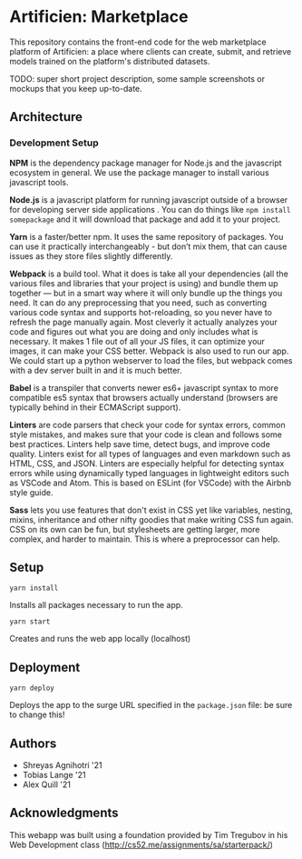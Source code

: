 # Artificien: Marketplace

This repository contains the front-end code for the web marketplace platform of Artificien: a place where clients can create, submit, and retrieve models trained on the platform's distributed datasets.

TODO: super short project description, some sample screenshots or mockups that you keep up-to-date.

## Architecture

### Development Setup

**NPM** is the dependency package manager for Node.js and the javascript ecosystem in general. We use the package manager to install various javascript tools. 

**Node.js** is a javascript platform for running javascript outside of a browser for developing server side applications . You can do things like `npm install somepackage` and it will download that package and add it to your project. 

**Yarn** is a faster/better npm. It uses the same repository of packages. You can use it practically interchangeably - but don’t mix them, that can cause issues as they store files slightly differently.

**Webpack** is a build tool. What it does is take all your dependencies (all the various files and libraries that your project is using) and bundle them up together — but in a smart way where it will only bundle up the things you need. It can do any preprocessing that you need, such as converting various code syntax and supports hot-reloading, so you never have to refresh the page manually again. Most cleverly it actually analyzes your code and figures out what you are doing and only includes what is necessary. It makes 1 file out of all your JS files, it can optimize your images, it can make your CSS better. Webpack is also used to run our app. We could start up a python webserver to load the files, but webpack comes with a dev server built in and it is much better.

**Babel** is a transpiler that converts newer es6+ javascript syntax to more compatible es5 syntax that browsers actually understand (browsers are typically behind in their ECMAScript support).

**Linters** are code parsers that check your code for syntax errors, common style mistakes, and makes sure that your code is clean and follows some best practices. Linters help save time, detect bugs, and improve code quality. Linters exist for all types of languages and even markdown such as HTML, CSS, and JSON. Linters are especially helpful for detecting syntax errors while using dynamically typed languages in lightweight editors such as VSCode and Atom. This is based on ESLint (for VSCode) with the Airbnb style guide.

**Sass** lets you use features that don't exist in CSS yet like variables, nesting, mixins, inheritance and other nifty goodies that make writing CSS fun again. CSS on its own can be fun, but stylesheets are getting larger, more complex, and harder to maintain. This is where a preprocessor can help. 

## Setup

```
yarn install
```

Installs all packages necessary to run the app.

```
yarn start
```

Creates and runs the web app locally (localhost)

## Deployment

```
yarn deploy
```

Deploys the app to the surge URL specified in the `package.json` file: be sure to change this!

## Authors

* Shreyas Agnihotri '21
* Tobias Lange '21
* Alex Quill '21

## Acknowledgments

This webapp was built using a foundation provided by Tim Tregubov in his Web Development class (http://cs52.me/assignments/sa/starterpack/)
